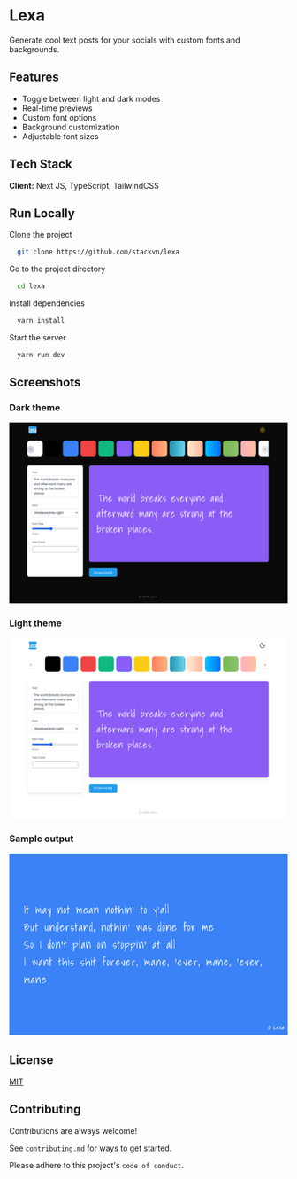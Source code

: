 
# Lexa

Generate cool text posts for your socials with custom fonts and backgrounds.



## Features

- Toggle between light and dark modes
- Real-time previews
- Custom font options
- Background customization
- Adjustable font sizes


## Tech Stack

**Client:** Next JS, TypeScript, TailwindCSS


## Run Locally

Clone the project

```bash
  git clone https://github.com/stackvn/lexa
```

Go to the project directory

```bash
  cd lexa
```

Install dependencies

```bash
  yarn install
```

Start the server

```bash
  yarn run dev
```


## Screenshots

### Dark theme
![Dark theme](https://raw.githubusercontent.com/stackvn/lexa/refs/heads/main/public/screenshots/dark.png?token=GHSAT0AAAAAADHYL7WAH4MWLFY5YDLUAQLY2GUDYJQ)


### Light theme

![Light theme](https://raw.githubusercontent.com/stackvn/lexa/refs/heads/main/public/screenshots/light.png?token=GHSAT0AAAAAADHYL7WAQUO6LO2EA7RK46IO2GUDY4Q)


### Sample output
![Output](https://raw.githubusercontent.com/stackvn/lexa/refs/heads/main/public/screenshots/output.png?token=GHSAT0AAAAAADHYL7WAGKB5AVCUARCGL6GM2GUDZUA)




## License

[MIT](https://choosealicense.com/licenses/mit/)


## Contributing

Contributions are always welcome!

See `contributing.md` for ways to get started.

Please adhere to this project's `code of conduct`.

